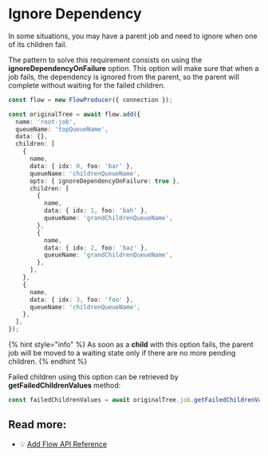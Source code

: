 # Ignore Dependency

In some situations, you may have a parent job and need to ignore when one of its children fail.

The pattern to solve this requirement consists on using the **ignoreDependencyOnFailure** option. This option will make sure that when a job fails, the dependency is ignored from the parent, so the parent will complete without waiting for the failed children.

```typescript
const flow = new FlowProducer({ connection });

const originalTree = await flow.add({
  name: 'root-job',
  queueName: 'topQueueName',
  data: {},
  children: [
    {
      name,
      data: { idx: 0, foo: 'bar' },
      queueName: 'childrenQueueName',
      opts: { ignoreDependencyOnFailure: true },
      children: [
        {
          name,
          data: { idx: 1, foo: 'bah' },
          queueName: 'grandChildrenQueueName',
        },
        {
          name,
          data: { idx: 2, foo: 'baz' },
          queueName: 'grandChildrenQueueName',
        },
      ],
    },
    {
      name,
      data: { idx: 3, foo: 'foo' },
      queueName: 'childrenQueueName',
    },
  ],
});
```

{% hint style="info" %}
As soon as a **child** with this option fails, the parent job will be moved to a waiting state only if there are no more pending children.
{% endhint %}

Failed children using this option can be retrieved by **getFailedChildrenValues** method:

```typescript
const failedChildrenValues = await originalTree.job.getFailedChildrenValues();
```

## Read more:

- 💡 [Add Flow API Reference](https://api.docs.bullmq.io/classes/v5.FlowProducer.html#add)
